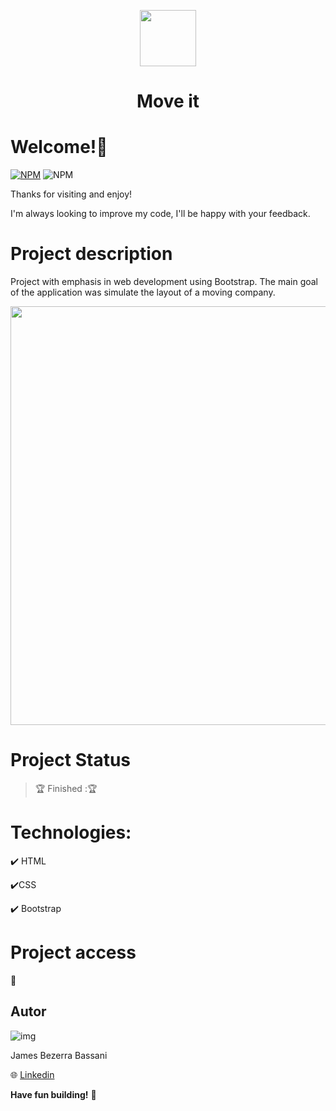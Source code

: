 
 
  <p align=center>
    <image width="90" heigth="90" src='https://github.com/Jheimys/MoveIT/assets/80724830/a70ab01c-0dde-48d1-9b24-800cba7232c5'>
  </p>
  
  <h1  align=center>  Move it </h1>

# Welcome!👋

[![NPM](https://img.shields.io/npm/l/react)](https://github.com/Jheimys/Electronic_battery/blob/master/LICENCE)
![NPM](https://img.shields.io/website?url=https%3A%2F%2Fgithub.com%2FJheimys%2FOrgano_II%2Fedit%2Fmaster%2FREADME.m)

Thanks for visiting and enjoy!

I'm always looking to improve my code, I'll be happy with your feedback.

# Project description
Project with emphasis in web development using Bootstrap. The main goal of the application was simulate the layout of a moving company. 

  <p align=center>
    <image width="670" heigth="570" src='https://github.com/Jheimys/assets/blob/master/move%20it.png'>
  </p>

# Project Status

> :trophy: Finished ::trophy:

# Technologies:

:heavy_check_mark: HTML

:heavy_check_mark:CSS

:heavy_check_mark: Bootstrap

# Project access

:link: 

## Autor

![img](https://github.com/Jheimys.png?size=100)

James Bezerra Bassani

:globe_with_meridians: [Linkedin](https://www.linkedin.com/in/jheimys/)

**Have fun building!** 🚀
